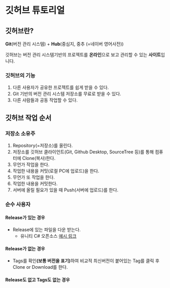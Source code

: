 # 깃허브 튜토리얼

## 깃허브란?
<b>Git</b>(버전 관리 시스템) + <b>Hub</b>(중심지, 중추 (=네이버 영어사전))

깃허브는 버전 관리 시스템기반의 프로젝트를 <b>온라인</b>으로 보고 관리할 수 있는 <b>사이트</b>입니다.

### 깃허브의 기능
1. 다른 사용자가 공유한 프로젝트를 쉽게 받을 수 있다.
2. Git 기반의 버전 관리 시스템 저장소를 무료로 받을 수 있다.
3. 다른 사람들과 공동 작업할 수 있다.

## 깃허브 작업 순서

### 저장소 소유주
1. Repository(=저장소)를 올린다.
2. 저장소를 깃허브 클라이언트(Git, Github Desktop, SourceTree 등)를 통해 컴퓨터에 Clone(복사)한다.
3. 무언가 작업을 한다.
4. 작업한 내용을 커밋(로컬 PC에 업로드)을 한다.
5. 무언가 또 작업을 한다.
6. 작업한 내용을 커밋한다.
7. 서버에 올릴 필요가 있을 때 Push(서버에 업로드)를 한다.

### 순수 사용자
#### Release가 있는 경우 
- Release에 있는 파일을 다운 받는다.
	- 유니티 C# 오픈소스 [예시 링크](https://github.com/KorStrix/Unity_DevelopmentDocs/releases) 

#### Release가 없는 경우
-  Tags를 확인<b>(보통 버전을 표기)</b>하여 비교적 최신버전이 붙어있는 Tag를 클릭 후 Clone or Download를 한다.

#### Release도 없고 Tags도 없는 경우

<!--stackedit_data:
eyJoaXN0b3J5IjpbLTE0OTAzMjM4MTcsLTE1MDY0MDcwNDAsMT
QyNTcyMTg0MiwyMDY5NzI2OTUwXX0=
-->